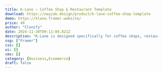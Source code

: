 ```yaml
---
title: K-Lane — Coffee Shop & Restaurant Template
download: https://nayzak.design/product/k-lane-coffee-shop-template
demo: https://klane.framer.website/
price: 49
author: "Clonify"
date: 2024-11-30T09:11:04.821Z
description: "K-Lane is designed specifically for coffee shops, restaurants, and similar businesses looking to elevate their online presence."
ssg: ["Framer"]
css: []
ui: []
cms: []
category: [Business,Ecommerce]
draft: false
---
```

